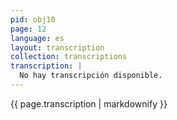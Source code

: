 ```yaml
---
pid: obj10
page: 12
language: es
layout: transcription
collection: transcriptions
transcription: |
  No hay transcripción disponible.
---
```


{{ page.transcription | markdownify }}
